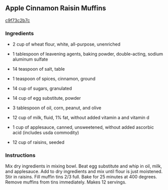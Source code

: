 ## Apple Cinnamon Raisin Muffins

[c9f73c2b7c](http://www.food.com/recipe/apple-cinnamon-raisin-muffins-412156)

### Ingredients

 - 2 cup of wheat flour, white, all-purpose, unenriched

 - 1 tablespoon of leavening agents, baking powder, double-acting, sodium aluminum sulfate

 - 14 teaspoon of salt, table

 - 1 teaspoon of spices, cinnamon, ground

 - 14 cup of sugars, granulated

 - 14 cup of egg substitute, powder

 - 3 tablespoon of oil, corn, peanut, and olive

 - 12 cup of milk, fluid, 1% fat, without added vitamin a and vitamin d

 - 1 cup of applesauce, canned, unsweetened, without added ascorbic acid (includes usda commodity)

 - 12 cup of raisins, seeded

### Instructions

Mix dry ingredients in mixing bowl. Beat egg substitute and whip in oil, milk, and applesauce. Add to dry ingredients and mix until flour is just moistened. Stir in raisins. Fill muffin tins 2/3 full. Bake for 25 minutes at 400 degrees. Remove muffins from tins immediately. Makes 12 servings.